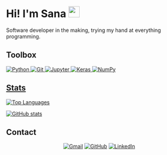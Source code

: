 
<!--
**sanaa-khan/sanaa-khan** is a ✨ _special_ ✨ repository because its `README.md` (this file) appears on your GitHub profile.

Here are some ideas to get you started:

- 🔭 I’m currently working on ...
- 🌱 I’m currently learning ...
- 👯 I’m looking to collaborate on ...
- 🤔 I’m looking for help with ...
- 💬 Ask me about ...
- 📫 How to reach me: ...
- 😄 Pronouns: ...
- ⚡ Fun fact: ...
-->

# Hi! I'm Sana <img src="https://media.giphy.com/media/hvRJCLFzcasrR4ia7z/giphy.gif" width="30">
<p> Software developer in the making, trying my hand at everything programming. </p>

## Toolbox
<p align="left">
 <a href="#">
	 
<img alt="Python" src="https://img.shields.io/badge/python%20-%2314354C.svg?&style=for-the-badge&logo=python&logoColor=white"/>
<img alt="Git" src="https://img.shields.io/badge/git%20-%23F05033.svg?&style=for-the-badge&logo=git&logoColor=white"/>
<img alt="Jupyter" src="https://img.shields.io/badge/Jupyter%20-%23F37626.svg?&style=for-the-badge&logo=Jupyter&logoColor=white" />
<img alt="Keras" src="https://img.shields.io/badge/Keras%20-%23D00000.svg?&style=for-the-badge&logo=Keras&logoColor=white"/>
<img alt="NumPy" src="https://img.shields.io/badge/numpy%20-%23013243.svg?&style=for-the-badge&logo=numpy&logoColor=white" />

</p>

## Stats

[![Top Languages](https://github-readme-stats.vercel.app/api/top-langs/?username=sanaa-khan&theme=github_dark)](https://github.com/anuraghazra/github-readme-stats)

[![GitHub stats](https://github-readme-stats.vercel.app/api?username=sanaa-khan&theme=github_dark)](https://github.com/anuraghazra/github-readme-stats)

## Contact
<p align="center">
	<a href="mailto:sanakahnn@gmail.com"><img src="https://img.icons8.com/bubbles/50/000000/gmail.png" alt="Gmail"/></a>
	<a href="https://github.com/sanaa-khan"><img src="https://img.icons8.com/bubbles/50/000000/github.png" alt="GitHub"/></a>
	<a href="https://www.linkedin.com/in/sana-khan-95a9771b3/"><img src="https://img.icons8.com/bubbles/50/000000/linkedin.png" alt="LinkedIn"/></a>
	
</p>
